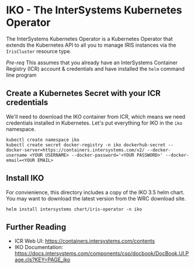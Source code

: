 # IKO - The InterSystems Kubernetes Operator

The InterSystems Kubernetes Operator is a Kubernetes Operator that extends the Kubernetes API to all you to manage IRIS instances via the `IrisCluster` resource type.

*Pre-req* This assumes that you already have an InterSystems Container Registry (ICR) account & credentials and have installed the `helm` command line program

## Create a Kubernetes Secret with your ICR credentials

We'll need to download the IKO container from ICR, which means we need credentials installed in Kubernetes.  Let's put everything for IKO in the `iko` namespace.

```
kubectl create namespace iko
kubectl create secret docker-registry -n iko dockerhub-secret --docker-server=https://containers.intersystems.com/v2/ --docker-username <YOUR USERNAME> --docker-password='<YOUR PASSWORD>' --docker-email=<YOUR EMAIL>
```

## Install IKO

For convienience, this directory includes a copy of the IKO 3.5 helm chart.  You may want to download the latest version from the WRC download site.

```
helm install intersystems chart/iris-operator -n iko
```

## Further Reading

* ICR Web UI: https://containers.intersystems.com/contents
* IKO Documentation: https://docs.intersystems.com/components/csp/docbook/DocBook.UI.Page.cls?KEY=PAGE_iko
